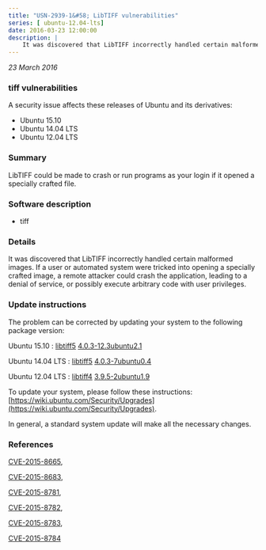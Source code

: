 ```yaml
---
title: "USN-2939-1&#58; LibTIFF vulnerabilities"
series: [ ubuntu-12.04-lts]
date: 2016-03-23 12:00:00
description: |
    It was discovered that LibTIFF incorrectly handled certain malformed images. If a user or automated system were tricked into opening a specially crafted image, a remote attacker could crash the application, leading to a denial of service, or possibly execute arbitrary code with user privileges. 
--- 
```

 
 

*23 March 2016*

### tiff vulnerabilities

A security issue affects these releases of Ubuntu and its derivatives:

* Ubuntu 15.10
* Ubuntu 14.04 LTS
* Ubuntu 12.04 LTS

### Summary

LibTIFF could be made to crash or run programs as your login if it opened a specially crafted file.

### Software description

* tiff 

### Details

It was discovered that LibTIFF incorrectly handled certain malformed images. If a user or automated system were tricked into opening a specially crafted image, a remote attacker could crash the application, leading to a denial of service, or possibly execute arbitrary code with user privileges. 

### Update instructions

The problem can be corrected by updating your system to the following package version:

Ubuntu 15.10
 : [libtiff5](https://launchpad.net/ubuntu/+source/tiff) <span> [4.0.3-12.3ubuntu2.1](https://launchpad.net/ubuntu/+source/tiff/4.0.3-12.3ubuntu2.1) </span> 

Ubuntu 14.04 LTS
 : [libtiff5](https://launchpad.net/ubuntu/+source/tiff) <span> [4.0.3-7ubuntu0.4](https://launchpad.net/ubuntu/+source/tiff/4.0.3-7ubuntu0.4) </span> 

Ubuntu 12.04 LTS
 : [libtiff4](https://launchpad.net/ubuntu/+source/tiff) <span> [3.9.5-2ubuntu1.9](https://launchpad.net/ubuntu/+source/tiff/3.9.5-2ubuntu1.9) </span> 

To update your system, please follow these instructions: [https://wiki.ubuntu.com/Security/Upgrades](https://wiki.ubuntu.com/Security/Upgrades).

In general, a standard system update will make all the necessary changes. 

### References

 
 [CVE-2015-8665](http://people.ubuntu.com/~ubuntu-security/cve/CVE-2015-8665), 

 [CVE-2015-8683](http://people.ubuntu.com/~ubuntu-security/cve/CVE-2015-8683), 

 [CVE-2015-8781](http://people.ubuntu.com/~ubuntu-security/cve/CVE-2015-8781), 

 [CVE-2015-8782](http://people.ubuntu.com/~ubuntu-security/cve/CVE-2015-8782), 

 [CVE-2015-8783](http://people.ubuntu.com/~ubuntu-security/cve/CVE-2015-8783), 

 [CVE-2015-8784](http://people.ubuntu.com/~ubuntu-security/cve/CVE-2015-8784)
 

